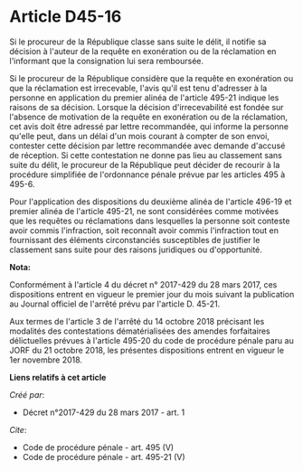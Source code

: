 # Article D45-16

Si le procureur de la République classe sans suite le délit, il notifie sa décision à l'auteur de la requête en exonération
ou de la réclamation en l'informant que la consignation lui sera remboursée.

Si le procureur de la République considère que la requête en exonération ou que la réclamation est irrecevable, l'avis qu'il
est tenu d'adresser à la personne en application du premier alinéa de l'article 495-21 indique les raisons de sa décision.
Lorsque la décision d'irrecevabilité est fondée sur l'absence de motivation de la requête en exonération ou de la
réclamation, cet avis doit être adressé par lettre recommandée, qui informe la personne qu'elle peut, dans un délai d'un mois
courant à compter de son envoi, contester cette décision par lettre recommandée avec demande d'accusé de réception. Si cette
contestation ne donne pas lieu au classement sans suite du délit, le procureur de la République peut décider de recourir à la
procédure simplifiée de l'ordonnance pénale prévue par les articles 495 à 495-6.

Pour l'application des dispositions du deuxième alinéa de l'article 496-19 et premier alinéa de l'article 495-21, ne sont
considérées comme motivées que les requêtes ou réclamations dans lesquelles la personne soit conteste avoir commis
l'infraction, soit reconnaît avoir commis l'infraction tout en fournissant des éléments circonstanciés susceptibles de
justifier le classement sans suite pour des raisons juridiques ou d'opportunité.

**Nota:**

Conformément à l'article 4 du décret n° 2017-429 du 28 mars 2017, ces dispositions entrent en vigueur le premier jour du mois
suivant la publication au Journal officiel de l'arrêté prévu par l'article D. 45-21.

Aux termes de l'article 3 de l'arrêté du 14 octobre 2018 précisant les modalités des contestations dématérialisées des
amendes forfaitaires délictuelles prévues à l'article 495-20 du code de procédure pénale paru au JORF du 21 octobre 2018, les
présentes dispositions entrent en vigueur le 1er novembre 2018.

**Liens relatifs à cet article**

_Créé par_:

  - Décret n°2017-429 du 28 mars 2017 - art. 1

_Cite_:

  - Code de procédure pénale - art. 495 (V)
  - Code de procédure pénale - art. 495-21 (V)
